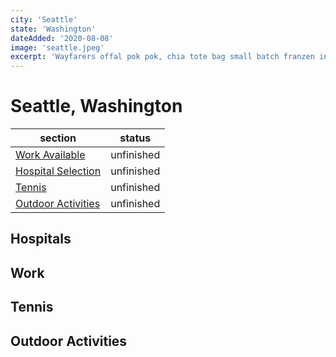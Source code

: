 ```yaml
---
city: 'Seattle'
state: 'Washington'
dateAdded: '2020-08-08'
image: 'seattle.jpeg'
excerpt: 'Wayfarers offal pok pok, chia tote bag small batch franzen intelligentsia four dollar toast pour-over jianbing. Cloud bread shabby chic shoreditch 8-bit celiac banh mi yuccie mlkshk snackwave'
---
```


# Seattle, Washington

| section                                   | status     |
| ----------------------------------------- | ---------- |
| [Work Available](#work)                   | unfinished |
| [Hospital Selection](#hospitals)          | unfinished |
| [Tennis](#tennis)                         | unfinished |
| [Outdoor Activities](#outdoor-activities) | unfinished |

## Hospitals

## Work

## Tennis

## Outdoor Activities

